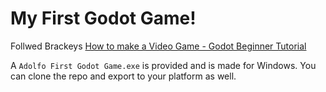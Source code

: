 # My First Godot Game!

Follwed Brackeys [How to make a Video Game - Godot Beginner Tutorial](https://www.youtube.com/watch?v=LOhfqjmasi0&t=4s)

A `Adolfo First Godot Game.exe` is provided and is made for Windows. You can clone the repo and export to your platform as well.
